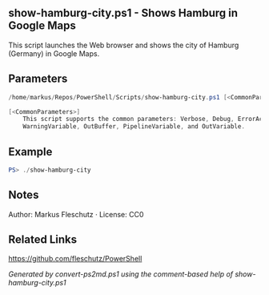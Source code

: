 ## show-hamburg-city.ps1 - Shows Hamburg in Google Maps

This script launches the Web browser and shows the city of Hamburg (Germany) in Google Maps.

## Parameters
```powershell
/home/markus/Repos/PowerShell/Scripts/show-hamburg-city.ps1 [<CommonParameters>]

[<CommonParameters>]
    This script supports the common parameters: Verbose, Debug, ErrorAction, ErrorVariable, WarningAction, 
    WarningVariable, OutBuffer, PipelineVariable, and OutVariable.
```

## Example
```powershell
PS> ./show-hamburg-city

```

## Notes
Author: Markus Fleschutz · License: CC0

## Related Links
https://github.com/fleschutz/PowerShell

*Generated by convert-ps2md.ps1 using the comment-based help of show-hamburg-city.ps1*
